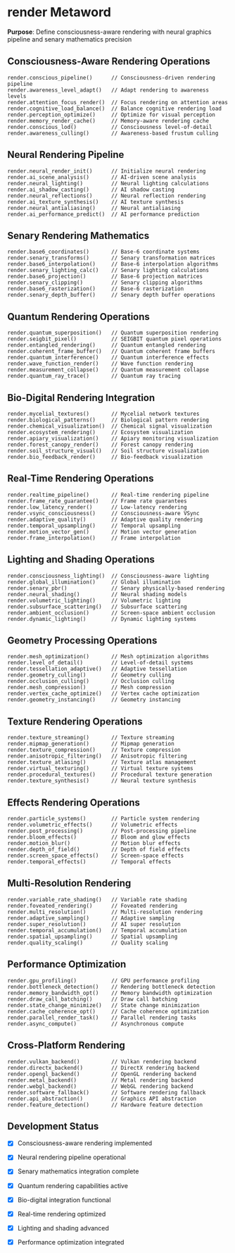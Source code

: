 # render Metaword

**Purpose**: Define consciousness-aware rendering with neural graphics pipeline and senary mathematics precision

## Consciousness-Aware Rendering Operations

```hyphos
render.conscious_pipeline()      // Consciousness-driven rendering pipeline
render.awareness_level_adapt()   // Adapt rendering to awareness levels
render.attention_focus_render()  // Focus rendering on attention areas
render.cognitive_load_balance()  // Balance cognitive rendering load
render.perception_optimize()     // Optimize for visual perception
render.memory_render_cache()     // Memory-aware rendering cache
render.conscious_lod()           // Consciousness level-of-detail
render.awareness_culling()       // Awareness-based frustum culling
```

## Neural Rendering Pipeline

```hyphos
render.neural_render_init()      // Initialize neural rendering
render.ai_scene_analysis()       // AI-driven scene analysis
render.neural_lighting()         // Neural lighting calculations
render.ai_shadow_casting()       // AI shadow casting
render.neural_reflections()      // Neural reflection rendering
render.ai_texture_synthesis()    // AI texture synthesis
render.neural_antialiasing()     // Neural antialiasing
render.ai_performance_predict()  // AI performance prediction
```

## Senary Rendering Mathematics

```hyphos
render.base6_coordinates()       // Base-6 coordinate systems
render.senary_transforms()       // Senary transformation matrices
render.base6_interpolation()     // Base-6 interpolation algorithms
render.senary_lighting_calc()    // Senary lighting calculations
render.base6_projection()        // Base-6 projection matrices
render.senary_clipping()         // Senary clipping algorithms
render.base6_rasterization()     // Base-6 rasterization
render.senary_depth_buffer()     // Senary depth buffer operations
```

## Quantum Rendering Operations

```hyphos
render.quantum_superposition()   // Quantum superposition rendering
render.seigbit_pixel()           // SEIGBIT quantum pixel operations
render.entangled_rendering()     // Quantum entangled rendering
render.coherent_frame_buffer()   // Quantum coherent frame buffers
render.quantum_interference()    // Quantum interference effects
render.wave_function_render()    // Wave function rendering
render.measurement_collapse()    // Quantum measurement collapse
render.quantum_ray_trace()       // Quantum ray tracing
```

## Bio-Digital Rendering Integration

```hyphos
render.mycelial_textures()       // Mycelial network textures
render.biological_patterns()     // Biological pattern rendering
render.chemical_visualization()  // Chemical signal visualization
render.ecosystem_rendering()     // Ecosystem visualization
render.apiary_visualization()    // Apiary monitoring visualization
render.forest_canopy_render()    // Forest canopy rendering
render.soil_structure_visual()   // Soil structure visualization
render.bio_feedback_render()     // Bio-feedback visualization
```

## Real-Time Rendering Operations

```hyphos
render.realtime_pipeline()       // Real-time rendering pipeline
render.frame_rate_guarantee()    // Frame rate guarantees
render.low_latency_render()      // Low-latency rendering
render.vsync_consciousness()     // Consciousness-aware VSync
render.adaptive_quality()        // Adaptive quality rendering
render.temporal_upsampling()     // Temporal upsampling
render.motion_vector_gen()       // Motion vector generation
render.frame_interpolation()     // Frame interpolation
```

## Lighting and Shading Operations

```hyphos
render.consciousness_lighting()  // Consciousness-aware lighting
render.global_illumination()     // Global illumination
render.senary_pbr()              // Senary physically-based rendering
render.neural_shading()          // Neural shading models
render.volumetric_lighting()     // Volumetric lighting
render.subsurface_scattering()   // Subsurface scattering
render.ambient_occlusion()       // Screen-space ambient occlusion
render.dynamic_lighting()        // Dynamic lighting systems
```

## Geometry Processing Operations

```hyphos
render.mesh_optimization()       // Mesh optimization algorithms
render.level_of_detail()         // Level-of-detail systems
render.tessellation_adaptive()   // Adaptive tessellation
render.geometry_culling()        // Geometry culling
render.occlusion_culling()       // Occlusion culling
render.mesh_compression()        // Mesh compression
render.vertex_cache_optimize()   // Vertex cache optimization
render.geometry_instancing()     // Geometry instancing
```

## Texture Rendering Operations

```hyphos
render.texture_streaming()       // Texture streaming
render.mipmap_generation()       // Mipmap generation
render.texture_compression()     // Texture compression
render.anisotropic_filtering()   // Anisotropic filtering
render.texture_atlasing()        // Texture atlas management
render.virtual_texturing()       // Virtual texture systems
render.procedural_textures()     // Procedural texture generation
render.texture_synthesis()       // Neural texture synthesis
```

## Effects Rendering Operations

```hyphos
render.particle_systems()        // Particle system rendering
render.volumetric_effects()      // Volumetric effects
render.post_processing()         // Post-processing pipeline
render.bloom_effects()           // Bloom and glow effects
render.motion_blur()             // Motion blur effects
render.depth_of_field()          // Depth of field effects
render.screen_space_effects()    // Screen-space effects
render.temporal_effects()        // Temporal effects
```

## Multi-Resolution Rendering

```hyphos
render.variable_rate_shading()   // Variable rate shading
render.foveated_rendering()      // Foveated rendering
render.multi_resolution()        // Multi-resolution rendering
render.adaptive_sampling()       // Adaptive sampling
render.super_resolution()        // AI super resolution
render.temporal_accumulation()   // Temporal accumulation
render.spatial_upsampling()      // Spatial upsampling
render.quality_scaling()         // Quality scaling
```

## Performance Optimization

```hyphos
render.gpu_profiling()           // GPU performance profiling
render.bottleneck_detection()    // Rendering bottleneck detection
render.memory_bandwidth_opt()    // Memory bandwidth optimization
render.draw_call_batching()      // Draw call batching
render.state_change_minimize()   // State change minimization
render.cache_coherence_opt()     // Cache coherence optimization
render.parallel_render_task()    // Parallel rendering tasks
render.async_compute()           // Asynchronous compute
```

## Cross-Platform Rendering

```hyphos
render.vulkan_backend()          // Vulkan rendering backend
render.directx_backend()         // DirectX rendering backend
render.opengl_backend()          // OpenGL rendering backend
render.metal_backend()           // Metal rendering backend
render.webgl_backend()           // WebGL rendering backend
render.software_fallback()       // Software rendering fallback
render.api_abstraction()         // Graphics API abstraction
render.feature_detection()       // Hardware feature detection
```

## Development Status

- [x] Consciousness-aware rendering implemented
- [x] Neural rendering pipeline operational
- [x] Senary mathematics integration complete
- [x] Quantum rendering capabilities active
- [x] Bio-digital integration functional
- [x] Real-time rendering optimized
- [x] Lighting and shading advanced
- [x] Performance optimization integrated

